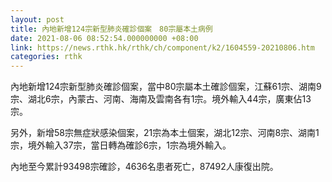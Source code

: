 ```yaml
---
layout: post
title: 內地新增124宗新型肺炎確診個案　80宗屬本土病例
date: 2021-08-06 08:52:54.000000000 +08:00
link: https://news.rthk.hk/rthk/ch/component/k2/1604559-20210806.htm
categories: rthk
---
```


內地新增124宗新型肺炎確診個案，當中80宗屬本土確診個案，江蘇61宗、湖南9宗、湖北6宗，內蒙古、河南、海南及雲南各有1宗。境外輸入44宗，廣東佔13宗。

另外，新增58宗無症狀感染個案，21宗為本土個案，湖北12宗、河南8宗、湖南1宗，境外輸入37宗，當日轉為確診6宗，1宗為境外輸入。

內地至今累計93498宗確診，4636名患者死亡，87492人康復出院。
